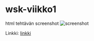 ﻿# wsk-viikko1

html tehtävän screenshot
![screenshot](html/validator.png)

Linkki:
[linkki](https://users.metropolia.fi/~teemueka/wsk1/viikko1/)
